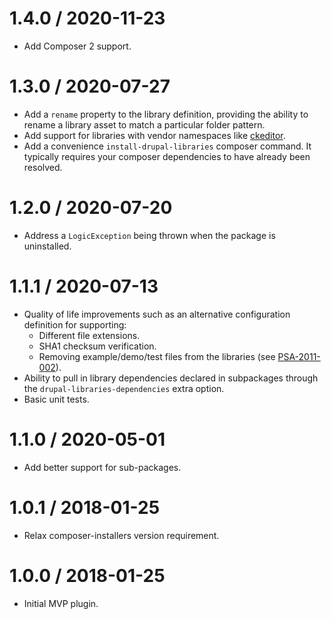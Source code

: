 1.4.0 / 2020-11-23
========================
* Add Composer 2 support.

1.3.0 / 2020-07-27
========================
* Add a `rename` property to the library definition, providing the ability to
    rename a library asset to match a particular folder pattern.
* Add support for libraries with vendor namespaces like [ckeditor][ckeditor-downloads].
* Add a convenience `install-drupal-libraries` composer command. It typically
    requires your composer dependencies to have already been resolved.

1.2.0 / 2020-07-20
========================
* Address a `LogicException` being thrown when the package is uninstalled.

1.1.1 / 2020-07-13
========================

* Quality of life improvements such as an alternative configuration
definition for supporting:
    * Different file extensions.
    * SHA1 checksum verification.
    * Removing example/demo/test files from the libraries (see [PSA-2011-002](https://www.drupal.org/node/1189632)).
* Ability to pull in library dependencies declared in subpackages through the
`drupal-libraries-dependencies` extra option.
* Basic unit tests.

1.1.0 / 2020-05-01
========================
* Add better support for sub-packages.

1.0.1 / 2018-01-25 
========================
* Relax composer-installers version requirement.

1.0.0 / 2018-01-25 
========================
* Initial MVP plugin.

[ckeditor-downloads]: https://github.com/balbuf/drupal-libraries-installer/issues/6
